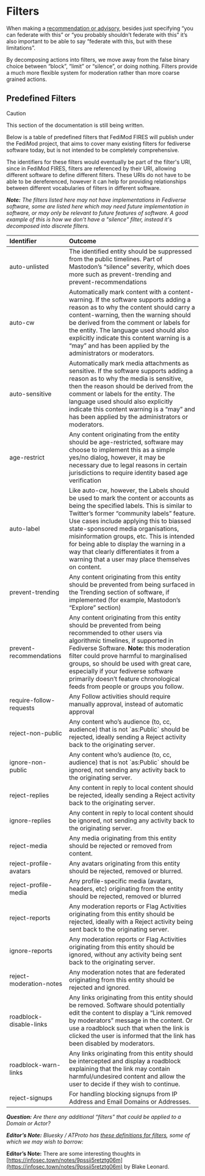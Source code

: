 # Filters

When making a [recommendation or advisory](./advisories-and-recommendations.md), besides just specifying “you can federate with this” or “you probably shouldn’t federate with this” it’s also important to be able to say “federate with this, but with these limitations”.

By decomposing actions into filters, we move away from the false binary choice between “block”, “limit” or “silence”, or doing nothing. Filters provide a much more flexible system for moderation rather than more coarse grained actions.

## Predefined Filters

> [!CAUTION]
> This section of the documentation is still being written.

Below is a table of predefined filters that FediMod FIRES will publish under the FediMod project, that aims to cover many existing filters for fediverse software today, but is not intended to be completely comprehensive.

The identifiers for these filters would eventually be part of the filter's URI, since in FediMod FIRES, filters are referenced by their URI, allowing different software to define different filters. These URIs do not have to be able to be dereferenced, however it can help for providing relationships between different vocabularies of filters in different software.

***Note:** The filters listed here may not have implementations in Fediverse software, some are listed here which may need future implementation in software, or may only be relevant to future features of software. A good example of this is how we don't have a "silence" filter, instead it's decomposed into discrete filters.*

| Identifier | Outcome |
| :---- | :---- |
| auto-unlisted | The identified entity should be suppressed from the public timelines.  Part of Mastodon’s “silence” severity, which does more such as prevent-trending and prevent-recommendations |
| auto-cw | Automatically mark content with a content-warning. If the software supports adding a reason as to why the content should carry a content-warning,  then the warning should be derived from the comment or labels for the entity. The language used should also explicitly indicate this content warning is a “may” and has been applied by the administrators or moderators. |
| auto-sensitive | Automatically mark media attachments as sensitive. If the software supports adding a reason as to why the media is sensitive, then the reason should be derived from the comment or labels for the entity. The language used should also explicitly indicate this content warning is a “may” and has been applied by the administrators or moderators. |
| age-restrict | Any content originating from the entity should be age-restricted, software may choose to implement this as a simple yes/no dialog, however, it may be necessary due to legal reasons in certain jurisdictions to require identity based age verification |
| auto-label | Like auto-cw, however, the Labels should be used to mark the content or accounts as being the specified labels. This is similar to Twitter’s former “community labels” feature. Use cases include applying this to  biassed state-sponsored media organisations, misinformation groups, etc. This is intended for being able to display the warning in a way that clearly differentiates it from a warning that a user may place themselves on content. |
| prevent-trending | Any content originating from this entity should be prevented from being surfaced in the Trending section of software, if implemented (for example, Mastodon’s “Explore” section) |
| prevent-recommendations | Any content originating from this entity should be prevented from being recommended to other users via algorithmic timelines, if supported in Fediverse Software. **Note:** this moderation filter could prove harmful to marginalised groups, so should be used with great care, especially if your fediverse software primarily doesn’t feature chronological feeds from people or groups you follow. |
| require-follow-requests | Any Follow activities should require manually approval, instead of automatic approval |
| reject-non-public | Any content who’s audience (to, cc, audience) that is not \`as:Public\` should be rejected, ideally sending a Reject activity back to the originating server. |
| ignore-non-public | Any content who’s audience (to, cc, audience) that is not \`as:Public\` should be ignored, not sending any activity back to the originating server. |
| reject-replies | Any content in reply to local content should be rejected, ideally sending a Reject activity back to the originating server. |
| ignore-replies | Any content in reply to local content should be ignored, not sending any activity back to the originating server. |
| reject-media | Any media originating from this entity should be rejected or removed from content. |
| reject-profile-avatars | Any avatars originating from this entity should be rejected, removed or blurred. |
| reject-profile-media | Any profile-specific media (avatars, headers, etc) originating from the entity should be rejected, removed or blurred  |
| reject-reports | Any moderation reports or Flag Activities originating from this entity should be rejected, ideally with a Reject activity being sent back to the originating server. |
| ignore-reports | Any moderation reports or Flag Activities originating from this entity should be ignored, without any activity being sent back to the originating server. |
| reject-moderation-notes | Any moderation notes that are federated originating from this entity should be rejected and ignored. |
| roadblock-disable-links | Any links originating from this entity should be removed. Software should potentially edit the content to display a “Link removed by moderators” message in the content. Or use a roadblock such that when the link is clicked the user is informed that the link has been disabled by moderators. |
| roadblock-warn-links | Any links originating from this entity should be intercepted and display a roadblock explaining that the link may contain harmful/undesired content and allow the user to decide if they wish to continue. |
| reject-signups | For handling blocking signups from IP Address and Email Domains or Addresses.

***Question:** Are there any additional “filters” that could be applied to a Domain or Actor?*

***Editor’s Note:** Bluesky  / ATProto has [these definitions for filters](https://github.com/bluesky-social/proposals/tree/main/0002-labeling-and-moderation-controls#the-possible-actions-on-a-label), some of which we may wish to borrow:*

**Editor’s Note:** There are some interesting thoughts in [https://infosec.town/notes/9pssii5retztg06m](https://infosec.town/notes/9pssii5retztg06m) by Blake Leonard.
